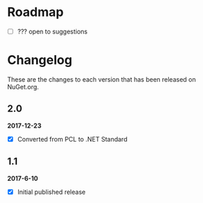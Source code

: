 # Roadmap
- [ ] ??? open to suggestions


# Changelog

These are the changes to each version that has been released
on NuGet.org.

## 2.0

**2017-12-23**

- [x] Converted from PCL to .NET Standard

## 1.1

**2017-6-10**

- [x] Initial published release



 
 